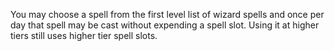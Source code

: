You may choose a spell from the first level list of wizard spells and once per day that spell may be cast without expending a spell slot. Using it at higher tiers still uses higher tier spell slots.